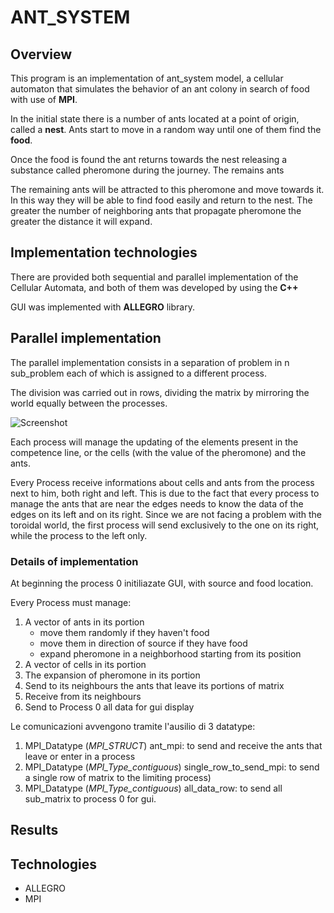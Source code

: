 # ANT_SYSTEM
    
## Overview
This program is an implementation of ant_system model, a cellular automaton that simulates the behavior of an ant colony in search of food with use of **MPI**.


In the initial state there is a number of ants located at a point of origin, called a **nest**.
Ants start to move in a random way until one of them find the **food**.


Once the food is found the ant returns towards the nest releasing a substance called pheromone during the journey. The remains ants

The remaining ants will be attracted to this pheromone and move towards it. In this way they will be able to find food easily and return to the nest. The greater the number of neighboring ants that propagate pheromone the greater the distance it will expand.

## Implementation technologies
There are provided both sequential and parallel implementation of the Cellular Automata, and both of them was developed by using the **C++**

GUI was implemented with **ALLEGRO** library.

## Parallel implementation

The parallel implementation consists in a separation of problem in n sub_problem 
each of which is assigned to a different process.

The division was carried out in rows, dividing the matrix by mirroring the world equally between the processes.

![Screenshot](https://github.com/GB1609/AntSystem/blob/master/readme_img/subdivision.jpg)

Each process will manage the updating of the elements present in the competence line, or the cells (with the value of the pheromone) and the ants.

Every Process receive informations about cells and ants from the process next to him, both right and left.
This is due to the fact that every process to manage the ants that are near the edges needs to know the data of the edges on its left and on its right. Since we are not facing a problem with the toroidal world, the first process will send exclusively to the one on its right, while the process to the left only.

### Details of implementation

At beginning the process 0 initiliazate GUI, with source and food location.

Every Process must manage:
1. A vector of ants in its portion
    * move them randomly if they haven't food
    * move them in direction of source if they have food
    * expand pheromone in a neighborhood starting from its position
1. A vector of cells in its portion
1. The expansion of pheromone in its portion
1. Send to its neighbours the ants that leave its portions of matrix
1. Receive from its neighbours 
1. Send to Process 0 all data for gui display

Le comunicazioni avvengono tramite l'ausilio di 3 datatype:
1. MPI_Datatype (*MPI_STRUCT*) ant_mpi: to send and receive the ants that leave or enter in a process
1. MPI_Datatype (*MPI_Type_contiguous*) single_row_to_send_mpi: to send a single row of matrix to the limiting process)
1. MPI_Datatype (*MPI_Type_contiguous*) all_data_row: to send all sub_matrix to process 0 for gui.


## Results



## Technologies

* ALLEGRO
* MPI
